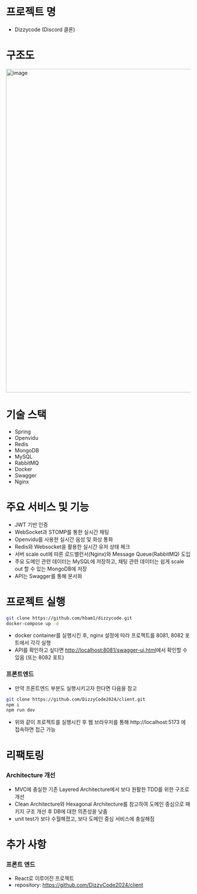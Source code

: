 # 프로젝트 명

- Dizzycode (Discord 클론)

# 구조도

<img width="880" alt="image" src="https://github.com/user-attachments/assets/9019fb6e-0a36-453c-a23a-8e1453ae2965">


# 기술 스택

- Spring
- Openvidu
- Redis
- MongoDB
- MySQL
- RabbitMQ
- Docker
- Swagger
- Nginx

# 주요 서비스 및 기능

- JWT 기반 인증
- WebSocket과 STOMP를 통한 실시간 채팅
- Openvidu를 사용한 실시간 음성 및 화상 통화
- Redis와 Websocket을 활용한 실시간 유저 상태 체크
- 서버 scale out에 따른 로드밸런서(Nginx)와 Message Queue(RabbitMQ) 도입
- 주요 도메인 관련 데이터는 MySQL에 저장하고, 채팅 관련 데이터는 쉽게 scale out 할 수 있는 MongoDB에 저장
- API는 Swagger를 통해 문서화

# 프로젝트 실행

```bash
git clone https://github.com/hbam1/dizzycode.git
docker-compose up -d
```

- docker container를 실행시킨 후, nginx 설정에 따라 프로젝트를 8081, 8082 포트에서 각각 실행
- API를 확인하고 싶다면 [http://localhost:8081/swagger-ui.html](http://localhost:8080/swagger-ui.html)에서 확인할 수 있음 (또는 8082 포트)

### 프론트엔드

- 만약 프론트엔드 부분도 실행시키고자 한다면 다음을 참고

```bash
git clone https://github.com/DizzyCode2024/client.git
npm i
npm run dev
```

- 위와 같이 프로젝트를 실행시킨 후 웹 브라우저를 통해 http://localhost:5173 에 접속하면 접근 가능

# 리팩토링

### Architecture 개선

- MVC에 충실한 기존 Layered Architecture에서 보다 원활한 TDD를 위한 구조로 개선
- Clean Architecture와 Hexagonal Architecture를 참고하여 도메인 중심으로 패키지 구조 개선 후 DB에 대한 의존성을 낮춤
- unit test가 보다 수월해졌고, 보다 도메인 중심 서비스에 충실해짐

# 추가 사항

### 프론트 엔드

- React로 이루어진 프로젝트
- repository: https://github.com/DizzyCode2024/client
